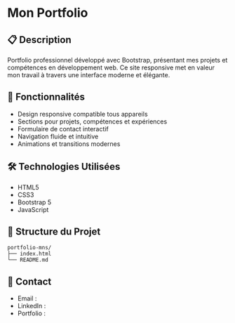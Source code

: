 # Mon Portfolio

## 📋 Description
Portfolio professionnel développé avec Bootstrap, présentant mes projets et compétences en développement web. Ce site responsive met en valeur mon travail à travers une interface moderne et élégante.

## 🚀 Fonctionnalités
- Design responsive compatible tous appareils
- Sections pour projets, compétences et expériences
- Formulaire de contact interactif
- Navigation fluide et intuitive
- Animations et transitions modernes

## 🛠️ Technologies Utilisées
- HTML5
- CSS3
- Bootstrap 5
- JavaScript


## 📁 Structure du Projet
```
portfolio-mns/
├── index.html
└── README.md
```

## 📧 Contact
- Email : 
- LinkedIn : 
- Portfolio : 
